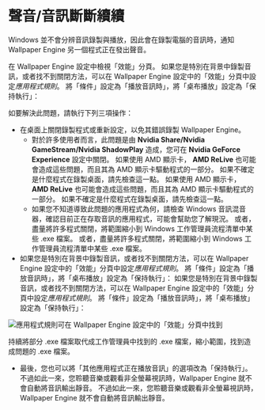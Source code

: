 # 聲音/音訊斷斷續續

Windows 並不會分辨音訊錄製與播放，因此會在錄製電腦的音訊時，通知 Wallpaper Engine 另一個程式正在發出聲音。

在 Wallpaper Engine 設定中檢視「效能」分頁。 如果您是特別在背景中錄製音訊，或者找不到關閉方法，可以在 Wallpaper Engine 設定中的「效能」分頁中設定*應用程式規則*。 將「條件」設定為「播放音訊時」，將「桌布播放」設定為「保持執行」：

如要解決此問題，請執行下列三項操作：

* 在桌面上關閉錄製程式或重新設定，以免其錯誤錄製 Wallpaper Engine。
    * 對於許多使用者而言，此問題是由 **Nvidia Share/Nvidia GameStream/Nvidia ShadowPlay** 造成，您可在 **Nvidia GeForce Experience** 設定中關閉。 如果使用 AMD 顯示卡， **AMD ReLive** 也可能會造成這些問題，而且其為 AMD 顯示卡驅動程式的一部分。 如果不確定是什麼程式在錄製桌面，請先檢查這一點。 如果使用 AMD 顯示卡， **AMD ReLive** 也可能會造成這些問題，而且其為 AMD 顯示卡驅動程式的一部分。 如果不確定是什麼程式在錄製桌面，請先檢查這一點。
    * 如果您不知道導致此問題的應用程式為何，請檢查 Windows 音訊混音器，確認目前正在存取音訊的應用程式，可能會幫助您了解現況。 或者，盡量將許多程式關閉，將範圍縮小到 Windows 工作管理員流程清單中某些 .exe 檔案。 或者，盡量將許多程式關閉，將範圍縮小到 Windows 工作管理員流程清單中某些 .exe 檔案。
* 如果您是特別在背景中錄製音訊，或者找不到關閉方法，可以在 Wallpaper Engine 設定中的「效能」分頁中設定*應用程式規則*。 將「條件」設定為「播放音訊時」，將「桌布播放」設定為「保持執行」： 如果您是特別在背景中錄製音訊，或者找不到關閉方法，可以在 Wallpaper Engine 設定中的「效能」分頁中設定*應用程式規則*。 將「條件」設定為「播放音訊時」，將「桌布播放」設定為「保持執行」：

![應用程式規則可在 Wallpaper Engine 設定中的「效能」分頁中找到](./applicationrule.png)

持續將部分 .exe 檔案取代成工作管理員中找到的 .exe 檔案，縮小範圍，找到造成問題的 .exe 檔案。

* 最後，您也可以將「其他應用程式正在播放音訊」的選項改為「保持執行」。 不過如此一來，您聆聽音樂或觀看非全螢幕視訊時，Wallpaper Engine 就不會自動將音訊輸出靜音。 不過如此一來，您聆聽音樂或觀看非全螢幕視訊時，Wallpaper Engine 就不會自動將音訊輸出靜音。
